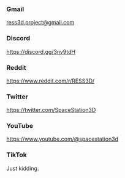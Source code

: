 ### Gmail

ress3d.project@gmail.com

### Discord

https://discord.gg/3ny9tdH

### Reddit

https://www.reddit.com/r/RESS3D/

### Twitter

https://twitter.com/SpaceStation3D

### YouTube

https://www.youtube.com/@spacestation3d

### TikTok

Just kidding.